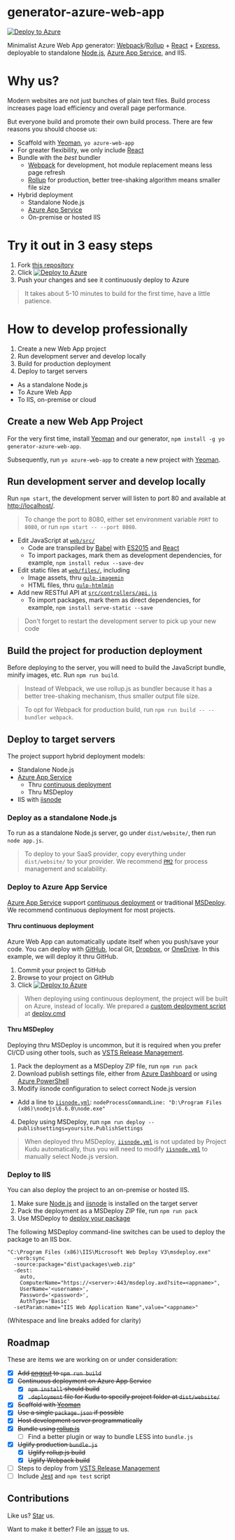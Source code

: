 # generator-azure-web-app

[![Deploy to Azure](http://azuredeploy.net/deploybutton.png)](https://azuredeploy.net/)

Minimalist Azure Web App generator: [Webpack](https://webpack.github.io/)/[Rollup](https://rollupjs.org/) + [React](https://facebook.github.io/react/) + [Express](https://expressjs.com/), deployable to standalone [Node.js](https://nodejs.org/), [Azure App Service](https://azure.microsoft.com/en-us/services/app-service/web/), and IIS.

# Why us?

Modern websites are not just bunches of plain text files. Build process increases page load efficiency and overall page performance.

But everyone build and promote their own build process. There are few reasons you should choose us:

* Scaffold with [Yeoman](https://yeoman.io/), `yo azure-web-app`
* For greater flexibility, we only include [React](https://facebook.github.io/react/)
* Bundle with the *best* bundler
  * [Webpack](https://webpack.github.io/) for development, hot module replacement means less page refresh
  * [Rollup](https://rollupjs.org/) for production, better tree-shaking algorithm means smaller file size
* Hybrid deployment
  * Standalone Node.js
  * [Azure App Service](https://azure.microsoft.com/en-us/services/app-service/web/)
  * On-premise or hosted IIS

# Try it out in 3 easy steps

1. Fork [this repository](https://github.com/candrholdings/generator-azure-web-app/)
2. Click [![Deploy to Azure](http://azuredeploy.net/deploybutton.png)](https://azuredeploy.net/)
3. Push your changes and see it continuously deploy to Azure

> It takes about 5-10 minutes to build for the first time, have a little patience.

# How to develop professionally

1. Create a new Web App project
2. Run development server and develop locally
3. Build for production deployment
4. Deploy to target servers
  * As a standalone Node.js
  * To Azure Web App
  * To IIS, on-premise or cloud

## Create a new Web App Project

For the very first time, install [Yeoman](https://yeoman.io/) and our generator, `npm install -g yo generator-azure-web-app`.

Subsequently, run `yo azure-web-app` to create a new project with [Yeoman](https://yeoman.io/).

## Run development server and develop locally

Run `npm start`, the development server will listen to port 80 and available at [http://localhost/](http://localhost/).

> To change the port to 8080, either set environment variable `PORT` to `8080`, or run `npm start -- --port 8080`.

* Edit JavaScript at [`web/src/`](web/src/)
  * Code are transpiled by [Babel](https://babeljs.io/) with [ES2015](https://npmjs.com/package/babel-preset-es2015) and [React](https://npmjs.com/package/babel-preset-react)
  * To import packages, mark them as development dependencies, for example, `npm install redux --save-dev`
* Edit static files at [`web/files/`](web/files/), including
  * Image assets, thru [`gulp-imagemin`](https://npmjs.com/package/gulp-imagemin)
  * HTML files, thru [`gulp-htmlmin`](https://npmjs.com/package/gulp-htmlmin)
* Add new RESTful API at [`src/controllers/api.js`](src/controllers/api.js)
  * To import packages, mark them as direct dependencies, for example, `npm install serve-static --save`

> Don't forget to restart the development server to pick up your new code

## Build the project for production deployment

Before deploying to the server, you will need to build the JavaScript bundle, minify images, etc. Run `npm run build`.

> Instead of Webpack, we use rollup.js as bundler because it has a better tree-shaking mechanism, thus smaller output file size.

> To opt for Webpack for production build, run `npm run build -- --bundler webpack`.

## Deploy to target servers

The project support hybrid deployment models:

* Standalone Node.js
* [Azure App Service](https://azure.microsoft.com/en-us/services/app-service/web/)
  * Thru [continuous deployment](https://azure.microsoft.com/en-us/blog/using-app-service-web-apps-continuous-deployment-with-github-organizations/)
  * Thru MSDeploy
* IIS with [iisnode](https://github.com/tjanczuk/iisnode)

### Deploy as a standalone Node.js

To run as a standalone Node.js server, go under `dist/website/`, then run `node app.js`.

> To deploy to your SaaS provider, copy everything under `dist/website/` to your provider. We recommend [`PM2`](http://pm2.io/) for process management and scalability.

### Deploy to Azure App Service

[Azure App Service](https://azure.microsoft.com/en-us/services/app-service/web/) support [continuous deployment](https://azure.microsoft.com/en-us/blog/using-app-service-web-apps-continuous-deployment-with-github-organizations/) or traditional [MSDeploy](https://azure.microsoft.com/en-us/blog/simple-azure-websites-deployment/). We recommend continuous deployment for most projects.

#### Thru continuous deployment

Azure Web App can automatically update itself when you push/save your code. You can deploy with [GitHub](https://github.com/), local Git, [Dropbox](https://dropbox.com/), or [OneDrive](https://onedrive.com/). In this example, we will deploy it thru GitHub.

1. Commit your project to GitHub
2. Browse to your project on GitHub
3. Click [![Deploy to Azure](http://azuredeploy.net/deploybutton.png)](https://azuredeploy.net/)

> When deploying using continuous deployment, the project will be built on Azure, instead of locally. We prepared a [custom deployment script](https://github.com/projectkudu/kudu/wiki/Custom-Deployment-Script) at [deploy.cmd](deploy.cmd)

#### Thru MSDeploy

Deploying thru MSDeploy is uncommon, but it is required when you prefer CI/CD using other tools, such as [VSTS Release Management](https://www.visualstudio.com/en-us/features/release-management-vs.aspx).

1. Pack the deployment as a MSDeploy ZIP file, run `npm run pack`
2. Download publish settings file, either from [Azure Dashboard](https://portal.azure.com/) or using [Azure PowerShell](https://msdn.microsoft.com/en-us/library/dn385850(v=nav.70).aspx)
3. Modify iisnode configuration to select correct Node.js version
  * Add a line to [`iisnode.yml`](iisnode.yml): `nodeProcessCommandLine: "D:\Program Files (x86)\nodejs\6.6.0\node.exe"`
4. Deploy using MSDeploy, run `npm run deploy --publishsettings=yoursite.PublishSettings`

> When deployed thru MSDeploy, [`iisnode.yml`](iisnode.yml) is not updated by Project Kudu automatically, thus you will need to modify [`iisnode.yml`](iisnode.yml) to manually select Node.js version.

### Deploy to IIS

You can also deploy the project to an on-premise or hosted IIS.

1. Make sure [Node.js](https://nodejs.org/) and [iisnode](https://github.com/tjanczuk/iisnode) is installed on the target server
2. Pack the deployment as a MSDeploy ZIP file, run `npm run pack`
3. Use MSDeploy to [deploy your package](https://msdn.microsoft.com/en-us/library/dd465337(v=vs.110).aspx)

The following MSDeploy command-line switches can be used to deploy the package to an IIS box.

```
"C:\Program Files (x86)\IIS\Microsoft Web Deploy V3\msdeploy.exe"
  -verb:sync
  -source:package="dist\packages\web.zip"
  -dest:
    auto,
    ComputerName="https://<server>:443/msdeploy.axd?site=<appname>",
    UserName='<username>',
    Password='<password>',
    AuthType='Basic'
  -setParam:name="IIS Web Application Name",value="<appname>"
```

(Whitespace and line breaks added for clarity)

## Roadmap

These are items we are working on or under consideration:

* [x] ~~Add [pngout](http://www.advsys.net/ken/utils.htm) to `npm run build`~~
* [x] ~~Continuous deployment on Azure App Service~~
  * [x] ~~`npm install` should build~~
  * [x] ~~`.deployment` file for Kudu to specify project folder at `dist/website/`~~
* [x] ~~Scaffold with [Yeoman](http://yeoman.io/)~~
* [x] ~~Use a single `package.json` if possible~~
* [x] ~~Host development server programmatically~~
* [x] ~~Bundle using [rollup.js](http://rollupjs.org/)~~
  * [ ] Find a better plugin or way to bundle LESS into `bundle.js`
* [x] ~~Uglify production `bundle.js`~~
  * [x] ~~Uglify rollup.js build~~
  * [x] ~~Uglify Webpack build~~
* [ ] Steps to deploy from [VSTS Release Management](https://www.visualstudio.com/en-us/features/release-management-vs.aspx)
* [ ] Include [Jest](https://facebook.github.io/jest/) and `npm test` script

## Contributions

Like us? [Star](https://github.com/candrholdings/generator-azure-web-app/stargazers) us.

Want to make it better? File an [issue](https://github.com/candrholdings/generator-azure-web-app/issues) to us.
